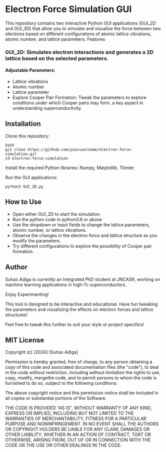 # Electron Force Simulation GUI

This repository contains two interactive Python GUI applications (GUI_2D and GUI_3D) that allow you to simulate and visualize the force between two electrons based on different configurations of atomic lattice vibrations, atomic number, and lattice parameters.
Features

 ### GUI_2D: Simulates electron interactions and generates a 2D lattice based on the selected parameters.
  #### Adjustable Parameters:
   - Lattice vibrations
   - Atomic number
   - Lattice parameter
   - Explore Cooper Pair Formation: Tweak the parameters to explore conditions under which Cooper pairs may form, a key aspect in understanding superconductivity.

    

## Installation

Clone this repository:

    bash
    git clone https://github.com/yourusername/electron-force-simulation.git
    cd electron-force-simulation

Install the required Python libraries: Numpy, Matplotlib, Tkinter


Run the GUI applications:

    python3 GUI_2D.py
    
## How to Use


- Open either GUI_2D to start the simulation.
- Run the python code in python3.6 or above
- Use the dropdown or input fields to change the lattice parameters, atomic number, or lattice vibrations.
- Observe the changes in the electron force and lattice structure as you modify the parameters.
- Try different configurations to explore the possibility of Cooper pair formation.

## Author

Suhas Adiga is currently an Integrated PhD student at JNCASR, working on machine learning applications in high-Tc superconductors.

Enjoy Experimenting!

This tool is designed to be interactive and educational. Have fun tweaking the parameters and visualizing the effects on electron forces and lattice structures!

Feel free to tweak this further to suit your style or project specifics!


## MIT License

Copyright (c) [2024] [Suhas Adiga]

Permission is hereby granted, free of charge, to any person obtaining a copy
of this code and associated documentation files (the "code"), to deal
in the code without restriction, including without limitation the rights
to use, copy, modify, mergethe code, and to permit persons to whom the code is
furnished to do so, subject to the following conditions:

The above copyright notice and this permission notice shall be included in all
copies or substantial portions of the Software.

THE CODE IS PROVIDED "AS IS", WITHOUT WARRANTY OF ANY KIND, EXPRESS OR
IMPLIED, INCLUDING BUT NOT LIMITED TO THE WARRANTIES OF MERCHANTABILITY,
FITNESS FOR A PARTICULAR PURPOSE AND NONINFRINGEMENT. IN NO EVENT SHALL THE
AUTHORS OR COPYRIGHT HOLDERS BE LIABLE FOR ANY CLAIM, DAMAGES OR OTHER
LIABILITY, WHETHER IN AN ACTION OF CONTRACT, TORT OR OTHERWISE, ARISING FROM,
OUT OF OR IN CONNECTION WITH THE CODE OR THE USE OR OTHER DEALINGS IN THE
CODE.
